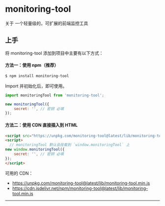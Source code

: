 # monitoring-tool
关于 一个轻量级的，可扩展的前端监控工具

## 上手


将 monitoring-tool 添加到项目中主要有以下方式：

#### 方法一：使用 npm（推荐）

```bash
$ npm install monitoring-tool
```

Import 并初始化后，即可使用。

```javascript
import monitoringTool from 'monitoring-tool';

new monitoringTool({
    secret: '', // 密钥 必填
});
```

#### 方法二：使用 CDN 直接插入到 HTML

```html
<script src="https://unpkg.com/monitoring-tool@latest/lib/monitoring-tool.min.js"></script>
<script>
  // monitoringTool 默认会挂载到 `window.monitoringTool` 上
new window.monitoringTool({
    secret: '', // 密钥 必填
});
</script>
```

可用的 CDN：

- https://unpkg.com/monitoring-tool@latest/lib/monitoring-tool.min.js
- https://cdn.jsdelivr.net/npm/monitoring-tool@latest/lib/monitoring-tool.min.js

---